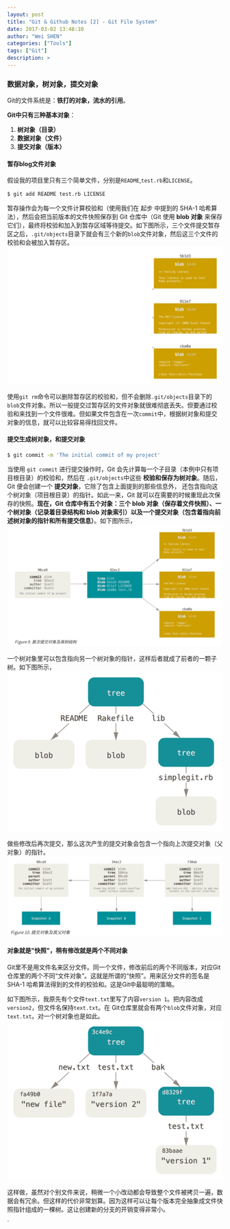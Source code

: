 ```yaml
---
layout: post
title: "Git & Github Notes [2] - Git File System"
date: 2017-03-02 13:48:10
author: "Wei SHEN"
categories: ["Tools"]
tags: ["Git"]
description: >
---
```


### 数据对象，树对象，提交对象
Git的文件系统是：**铁打的对象，流水的引用**。

**Git中只有三种基本对象**：
1. **树对象（目录）**
2. **数据对象（文件）**
3. **提交对象（版本）**

#### 暂存blog文件对象
假设我的项目里只有三个简单文件，分别是`README`,`test.rb`和`LICENSE`。
```bash
$ git add README test.rb LICENSE
```
暂存操作会为每一个文件计算校验和（使用我们在 起步 中提到的 SHA-1 哈希算法），然后会把当前版本的文件快照保存到 Git
仓库中（Git 使用 **blob 对象** 来保存它们），最终将校验和加入到暂存区域等待提交。如下图所示，三个文件提交暂存区之后，`.git/objects`目录下就会有三个新的`blob`文件对象，然后这三个文件的校验和会被加入暂存区。
![dataObject](/images/githubNotes2/dataObject.png)

使用`git rm`命令可以删除暂存区的校验和，但不会删除`.git/objects`目录下的`blob`文件对象。所以一般提交过暂存区的文件对象就很难彻底丢失。但要通过校验和来找到一个文件很难。但如果文件包含在一次`commit`中，根据树对象和提交对象的信息，就可以比较容易得找回文件。

#### 提交生成树对象，和提交对象
```bash
$ git commit -m 'The initial commit of my project'
```
当使用 `git commit` 进行提交操作时，Git 会先计算每一个子目录（本例中只有项目根目录）的校验和，然后在
`.git/objects`中这些 **校验和保存为树对象**。随后，Git 便会创建一个 **提交对象**，它除了包含上面提到的那些信息外，
还包含指向这个树对象（项目根目录）的指针。如此一来，Git 就可以在需要的时候重现此次保存的快照。**现在，Git 仓库中有五个对象：三个 blob 对象（保存着文件快照）、一个树对象（记录着目录结构和 blob 对象索引）以及一个提交对象（包含着指向前述树对象的指针和所有提交信息）**。如下图所示，
![treeObject](/images/githubNotes2/treeObject.png)

一个树对象里可以包含指向另一个树对象的指针，这样后者就成了前者的一颗子树。如下图所示，
![structure0](/images/githubNotes2/gitDataStructure0.png)

做些修改后再次提交，那么这次产生的提交对象会包含一个指向上次提交对象（父对象）的指针。
![commitHistory](/images/githubNotes2/commitHistory.png)

#### 对象就是"快照"，稍有修改就是两个不同对象
Git里不是用文件名来区分文件。同一个文件，修改前后的两个不同版本，对应Git仓库里的两个不同“文件对象”。这就是所谓的“快照”。用来区分文件的签名是SHA-1 哈希算法得到的文件的校验和。这是Git中最聪明的策略。

如下图所示，我原先有个文件`text.txt`里写了内容`version 1`。把内容改成`version2`，但文件名保持`text.txt`。在
Git仓库里就会有两个`blob`文件对象，对应`text.txt`。对一个树对象也是如此。
![structure1](/images/githubNotes2/gitDataStructure1.png)

这样做，虽然对个别文件来说，稍微一个小改动都会导致整个文件被拷贝一遍，数据会有冗余。但这样的代价非常划算。因为这样可以让每个版本完全抽象成文件快照指针组成的一棵树。这让创建新的分支的开销变得非常小。

`
